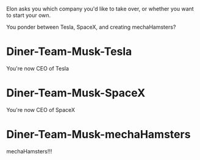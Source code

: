 Elon asks you which company you'd like to take over, or whether you want to start your own.

You ponder between Tesla, SpaceX, and creating mechaHamsters?

# Diner-Team-Musk-Tesla
You're now CEO of Tesla

# Diner-Team-Musk-SpaceX
You're now CEO of SpaceX

# Diner-Team-Musk-mechaHamsters
mechaHamsters!!!


